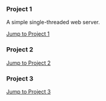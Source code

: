 ### Project 1
A simple single-threaded web server.

[Jump to Project 1](<./Project 1>)

### Project 2

[Jump to Project 2](<./Project 2>)

### Project 3

[Jump to Project 3](<./Project 3>)
